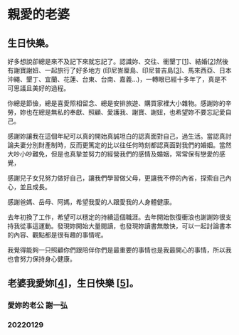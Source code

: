 # 親愛的老婆

## 生日快樂。

好多想說卻總是來不及記下來就忘記了。認識妳、交往、衝墾丁[[1]]、結婚[[2]]然後有謝寶謝妞、一起旅行了好多地方 (印尼峇厘島、印尼普吉島[[3]]、馬來西亞、日本沖繩、墾丁、宜蘭、花蓮、台東、台南、嘉義...)，一轉眼已經十多年了，真是不可思議且美好的過程。

你總是節儉，總是喜愛照相留念、總是安排旅遊、購買家裡大小雜物。感謝妳的辛勞，妳也在總是無私的奉獻、照顧、愛護我、謝寶、謝妞，也希望妳不要忘記愛自己。

感謝妳讓我在這個年紀可以真的開始真誠坦白的認真面對自己，過生活。當認真討論夫妻分別財產制時，反而更篤定的比以往任何時刻都認真面對我們的婚姻。當然大吵小吵難免，但是也真摯並努力的經營我們的感情及婚姻，常常保有戀愛的感覺，

感謝兒子女兒努力做好自己，讓我們學習做父母，更讓我不停的內省，探索自己內心，並且成長。

感謝爸媽、岳母、阿媽，希望我愛的人跟愛我的人身體健康。

去年初換了工作，希望可以穩定的持續這個職涯。去年開始恢復衝浪也謝謝妳很支持我從事這運動。發現妳開始大量閱讀，也發現妳讀書無敵快，可以一起討論書本的內容、觀點都是很有趣的事情呢。

我覺得能夠一只照顧你們跟陪伴你們是最重要的事情也是我最開心的事情，所以我也會努力保持身心健康。

老婆我愛妳[[4]]，生日快樂 [[5]]。
---

### 愛妳的老公 謝一弘
### 20220129

[1]: 1.jpg
[2]: 2.jpg
[3]: 3.jpg
[4]: 4.jpg
[5]: 5.jpg